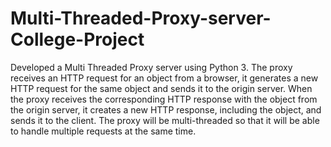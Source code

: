 # Multi-Threaded-Proxy-server-College-Project

Developed a Multi Threaded Proxy server using Python 3. The proxy receives an HTTP request for an object from a browser, it generates a new HTTP request for the same object and sends it to the origin server. When the proxy receives the corresponding HTTP response with the object from the origin server, it creates a new HTTP response, including the object, and sends it to the client. The proxy will be multi-threaded so that it will be able to handle multiple requests at the same time.
